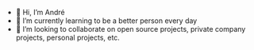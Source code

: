 - 👋 Hi, I’m André
- 🌱 I’m currently learning to be a better person every day
- 💞️ I’m looking to collaborate on open source projects, private company projects, personal projects, etc.


<!---
ybnetxo/ybnetxo is a ✨ special ✨ repository because its `README.md` (this file) appears on your GitHub profile.
You can click the Preview link to take a look at your changes.
--->
